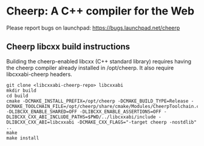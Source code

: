Cheerp: A C++ compiler for the Web
==================================

Please report bugs on launchpad:
https://bugs.launchpad.net/cheerp

Cheerp libcxx build instructions
--------------------------------

Building the cheerp-enabled libcxx (C++ standard library) requires having the cheerp
compiler already installed in /opt/cheerp. It also require libcxxabi-cheerp headers.

```
git clone <libcxxabi-cheerp-repo> libcxxabi
mkdir build
cd build
cmake -DCMAKE_INSTALL_PREFIX=/opt/cheerp -DCMAKE_BUILD_TYPE=Release -DCMAKE_TOOLCHAIN_FILE=/opt/cheerp/share/cmake/Modules/CheerpToolchain.cmake -DLIBCXX_ENABLE_SHARED=OFF -DLIBCXX_ENABLE_ASSERTIONS=OFF -DLIBCXX_CXX_ABI_INCLUDE_PATHS=$PWD/../libcxxabi/include -DLIBCXX_CXX_ABI=libcxxabi -DCMAKE_CXX_FLAGS="-target cheerp -nostdlib" ..
make
make install
```
